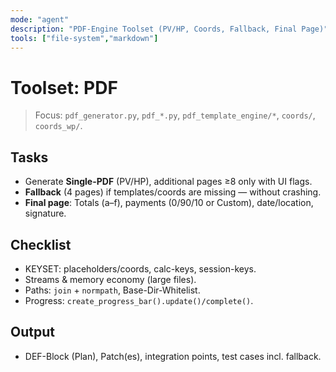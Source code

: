 ```yaml
---
mode: "agent"
description: "PDF-Engine Toolset (PV/HP, Coords, Fallback, Final Page)"
tools: ["file-system","markdown"]
---
```


# Toolset: PDF

> Focus: `pdf_generator.py`, `pdf_*.py`, `pdf_template_engine/*`, `coords/`, `coords_wp/`.

## Tasks
- Generate **Single-PDF** (PV/HP), additional pages ≥8 only with UI flags.
- **Fallback** (4 pages) if templates/coords are missing — without crashing.
- **Final page**: Totals (a–f), payments (0/90/10 or Custom), date/location, signature.

## Checklist
- KEYSET: placeholders/coords, calc-keys, session-keys.
- Streams & memory economy (large files).
- Paths: `join` + `normpath`, Base-Dir-Whitelist.
- Progress: `create_progress_bar().update()/complete()`.

## Output
- DEF-Block (Plan), Patch(es), integration points, test cases incl. fallback.